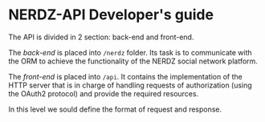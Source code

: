 NERDZ-API Developer's guide
===========================

The API is divided in 2 section: back-end and front-end.

The _back-end_ is placed into `/nerdz` folder. Its task is to communicate with the ORM to achieve the functionality of the NERDZ
social network platform.

The _front-end_ is placed into `/api`. It contains the implementation of the HTTP server that is in charge of handling requests of
authorization (using the OAuth2 protocol) and provide the required resources.

In this level we sould define the format of request and response.
